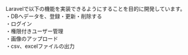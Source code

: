 Laravelで以下の機能を実装できるようにすることを目的に開発しています。
<br>
・DBへデータを、登録・更新・削除する<br>
・ログイン<br>
・権限付きユーザー管理<br>
・画像のアップロード<br>
・csv、excelファイルの出力<br>